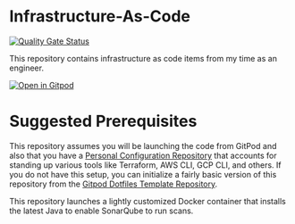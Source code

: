 # Infrastructure-As-Code

[![Quality Gate Status](https://sonarcloud.io/api/project_badges/measure?project=bc-white_Infrastructure-As-Code&metric=alert_status&token=8975cf40ba5a7c0a6a528570836900e257f7ca48)](https://sonarcloud.io/summary/new_code?id=bc-white_Infrastructure-As-Code)

This repository contains infrastructure as code items from my time as an engineer.

[![Open in Gitpod](https://gitpod.io/button/open-in-gitpod.svg)](https://gitpod.io/#https://github.com/bc-white/Infrastructure-As-Code)

# Suggested Prerequisites

This repository assumes you will be launching the code from GitPod and also that you have a [Personal Configuration Repository](https://github.com/bc-white/Configurations) that accounts for standing up various tools like Terraform, AWS CLI, GCP CLI, and others. If you do not have this setup, you can initialize a fairly basic version of this repository from the [Gitpod Dotfiles Template Repository](https://github.com/gitpod-samples/demo-dotfiles-with-gitpod).

This repository launches a lightly customized Docker container that installs the latest Java to enable SonarQube to run scans.
